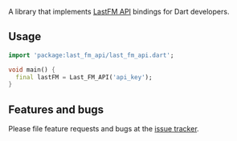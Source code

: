 A library that implements [LastFM API][api_doc] bindings for Dart developers.

## Usage

```dart
import 'package:last_fm_api/last_fm_api.dart';

void main() {
  final lastFM = Last_FM_API('api_key');
}
```

## Features and bugs

Please file feature requests and bugs at the [issue tracker][tracker].

[tracker]: https://github.com/lututui/dart-lastfm-api-bindings/issues/
[api_doc]: https://www.last.fm/api/
